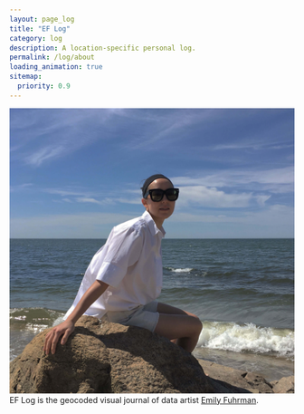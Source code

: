```yaml
---
layout: page_log
title: "EF Log"
category: log
description: A location-specific personal log.
permalink: /log/about
loading_animation: true
sitemap:
  priority: 0.9
---
```

<div id='profile_img'><img src='/media/assets/profile.jpg'/></div>
EF Log is the geocoded visual journal of data artist <a href='/' target='_blank'>Emily Fuhrman</a>.